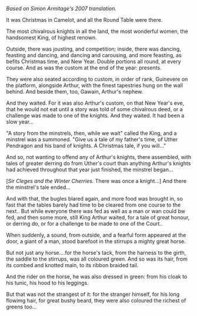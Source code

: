 
*Based on Simon Armitage's 2007 translation.*

It was Christmas in Camelot, and all the Round Table were there.

The most chivalrous knights in all the land, the most wonderful women, the handsomest King, of highest renown.

Outside, there was jousting, and competition; inside, there was dancing, feasting and dancing, and dancing and carousing, and more feasting, as befits Christmas time, and New Year. Double portions all round, at every course. And as was the custom at the end of the year: presents.

They were also seated according to custom, in order of rank, Guinevere on the platform, alongside Arthur, with the finest tapestries hung on the wall behind. And beside them, too, Gawain, Arthur's nephew.

And they waited. For it was also Arthur's custom, on that New Year's eve, that he would not eat until a story was told of some chivalrous deed, or a challenge was made to one of the knights. And they waited. It had been a slow year...

"A story from the minstrels, then, while we wait" called the King, and a minstrel was a summoned. "Give us a tale of my father's time, of Uther Pendragon and his band of knights. A Christmas tale, if you will..."

And so, not wanting to offend any of Arthur's knights, there assembled, with tales of greater derring do from Uther's court than anything Arthur's knights had achieved throughout that year just finished, the minstrel began...

[*Sir Cleges and the Winter Cherries.* There was once a knight...] And there the minstrel's tale ended...

And with that, the bugles blared again, and more food was brought in, so fast that the tables barely had time to be cleared from one course to the next.. But while everyone there was fed as well as a man or wan could bw fed, and then some more, still King Arthur waited, for a tale of great honour, or derring do, or for a challenge to be made to one of the Court..

When suddenly, a sound, from outside, and a fearful form appeared at the door, a giant of a man, stood barefoot in the stirrups a mighty great horse.

But not just any horse....for the horse's tack, from the harness to the girth, the saddle to the stirrups, was all coloured green. And so was its hair, from its combed and knotted main, to its ribbon braided tail.

And the rider on the horse, he was also dressed in green: from his cloak to his tunic, his hood to his leggings.

But that was not the strangest of it: for the stranger himself, for his long flowimg hair, for great bushy beard, they were also coloured the richest of greens too...




